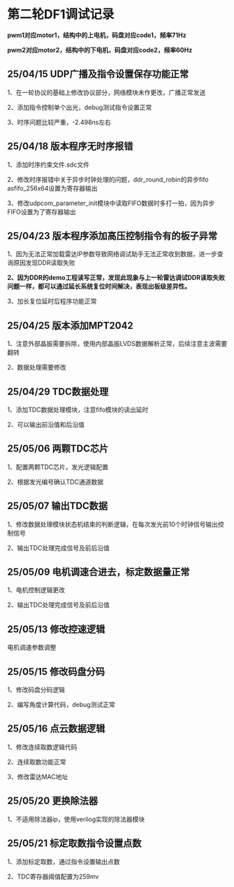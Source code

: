 # 第二轮DF1调试记录

**pwm1对应motor1，结构中的上电机，码盘对应code1，频率71Hz**

**pwm2对应motor2，结构中的下电机，码盘对应code2，频率60Hz**



## 25/04/15 UDP广播及指令设置保存功能正常

1、在一轮协议的基础上修改协议部分，网络模块未作更改，广播正常发送

2、添加指令控制单个出光，debug测试指令设置正常

3、时序问题比较严重，-2.498ns左右

## 25/04/18 版本程序无时序报错

1、添加时序约束文件.sdc文件

2、修改时序报错中关于异步时钟处理的问题，ddr_round_robin的异步fifo asfifo_256x64设置为寄存器输出

3、修改udpcom_parameter_init模块中读取FIFO数据时多打一拍，因为异步FIFO设置为了寄存器输出

## 25/04/23 版本程序添加高压控制指令有的板子异常

1、因为无法正常加载雷达IP参数导致网络调试助手无法正常收到数据，进一步查询原因发现DDR读取失败

**2、因为DDR的demo工程读写正常，发现此现象与上一轮雷达调试DDR读取失败问题一样，都可以通过延长系统复位时间解决，表现出板级差异性。**

3、加长复位延时后程序功能正常

## 25/04/25 版本添加MPT2042

1、注意外部晶振需要拆除，使用内部晶振LVDS数据解析正常，后续注意主波需要翻转

2、数据处理需要修改

## 25/04/29 TDC数据处理

1、添加TDC数据处理模块，注意fifo模块的读出延时

2、可以输出前沿值和后沿值

## 25/05/06 两颗TDC芯片

1、配置两颗TDC芯片，发光逻辑配置

2、根据发光编号确认TDC通道数据

## 25/05/07 输出TDC数据

1、修改数据处理模块状态机结束的判断逻辑，在每次发光前10个时钟信号输出控制信号

2、输出TDC处理完成信号及前后沿值

## 25/05/09 电机调速合进去，标定数据量正常

1、电机控制逻辑更改

2、输出TDC处理完成信号及前后沿值

## 25/05/13 修改控速逻辑

电机调速参数调整

## 25/05/15 修改码盘分码

1、修改码盘分码逻辑

2、编写角度计算代码，debug测试正常

## 25/05/16 点云数据逻辑

1、修改连续取数逻辑代码

2、连续取数功能正常

3、修改雷达MAC地址

## 25/05/20 更换除法器

1、不适用除法器ip，使用verilog实现的除法器模块

## 25/05/21 标定取数指令设置点数

1、添加标定取数，通过指令设置输出点数

2、TDC寄存器阈值配置为259mv